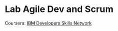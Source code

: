 # Lab Agile Dev and Scrum

Coursera: [IBM Developers Skills Network](https://www.coursera.org/learn/agile-development-and-scrum/home/module/1)
